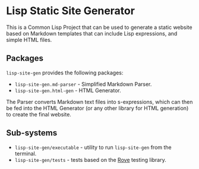 # Lisp Static Site Generator

This is a Common Lisp Project that can be used to generate a static website based on Markdown templates
that can include Lisp expressions, and simple HTML files.

## Packages

`lisp-site-gen` provides the following packages:

* `lisp-site-gen.md-parser` - Simplified Markdown Parser.
* `lisp-site-gen.html-gen` - HTML Generator.

The Parser converts Markdown text files into s-expressions, which can then be fed into the HTML Generator
(or any other library for HTML generation) to create the final website.

## Sub-systems

* `lisp-site-gen/executable` - utility to run `lisp-site-gen` from the terminal.
* `lisp-site-gen/tests` - tests based on the [Rove](https://github.com/fukamachi/rove) testing library.

